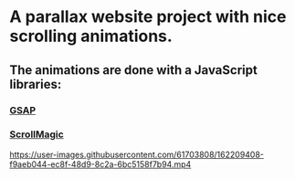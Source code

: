# A parallax website project with nice scrolling animations.

## The animations are done with a JavaScript libraries:
### [GSAP](https://greensock.com/gsap/)
### [ScrollMagic](https://scrollmagic.io/)

https://user-images.githubusercontent.com/61703808/162209408-f9aeb044-ec8f-48d9-8c2a-6bc5158f7b94.mp4
